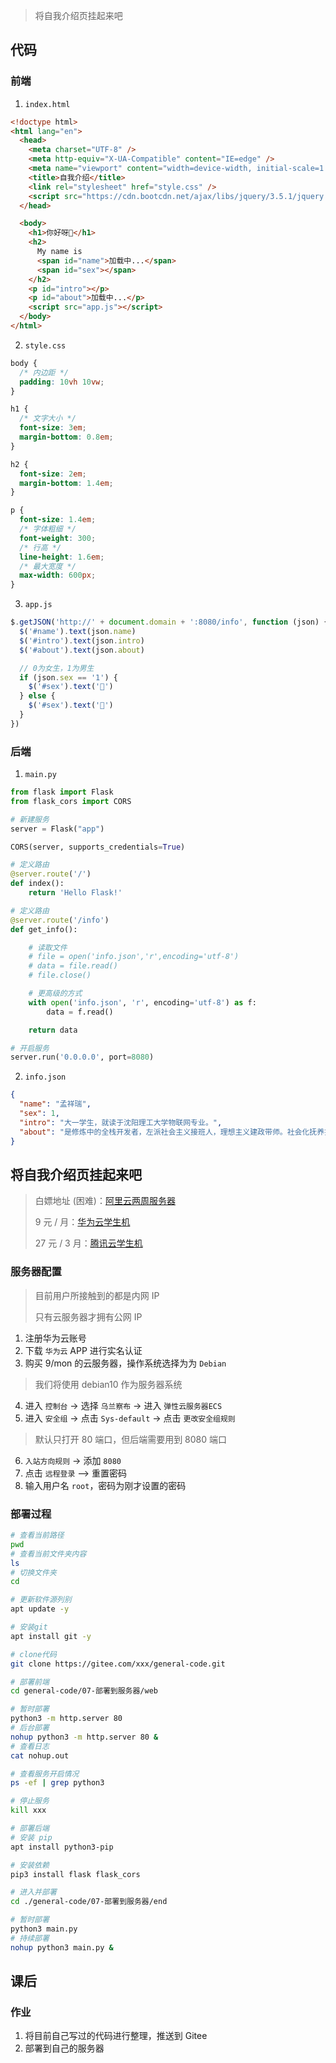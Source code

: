 > 将自我介绍页挂起来吧

## 代码

### 前端

1. `index.html`

```html
<!doctype html>
<html lang="en">
  <head>
    <meta charset="UTF-8" />
    <meta http-equiv="X-UA-Compatible" content="IE=edge" />
    <meta name="viewport" content="width=device-width, initial-scale=1.0" />
    <title>自我介绍</title>
    <link rel="stylesheet" href="style.css" />
    <script src="https://cdn.bootcdn.net/ajax/libs/jquery/3.5.1/jquery.min.js"></script>
  </head>

  <body>
    <h1>你好呀👋</h1>
    <h2>
      My name is
      <span id="name">加载中...</span>
      <span id="sex"></span>
    </h2>
    <p id="intro"></p>
    <p id="about">加载中...</p>
    <script src="app.js"></script>
  </body>
</html>
```

2. `style.css`

```css
body {
  /* 内边距 */
  padding: 10vh 10vw;
}

h1 {
  /* 文字大小 */
  font-size: 3em;
  margin-bottom: 0.8em;
}

h2 {
  font-size: 2em;
  margin-bottom: 1.4em;
}

p {
  font-size: 1.4em;
  /* 字体粗细 */
  font-weight: 300;
  /* 行高 */
  line-height: 1.6em;
  /* 最大宽度 */
  max-width: 600px;
}
```

3. `app.js`

```js
$.getJSON('http://' + document.domain + ':8080/info', function (json) {
  $('#name').text(json.name)
  $('#intro').text(json.intro)
  $('#about').text(json.about)

  // 0为女生，1为男生
  if (json.sex == '1') {
    $('#sex').text('👦')
  } else {
    $('#sex').text('👧')
  }
})
```

### 后端

1. `main.py`

```python
from flask import Flask
from flask_cors import CORS

# 新建服务
server = Flask("app")

CORS(server, supports_credentials=True)

# 定义路由
@server.route('/')
def index():
    return 'Hello Flask!'

# 定义路由
@server.route('/info')
def get_info():

    # 读取文件
    # file = open('info.json','r',encoding='utf-8')
    # data = file.read()
    # file.close()

    # 更高级的方式
    with open('info.json', 'r', encoding='utf-8') as f:
        data = f.read()

    return data

# 开启服务
server.run('0.0.0.0', port=8080)
```

2. `info.json`

```json
{
  "name": "孟祥瑞",
  "sex": 1,
  "intro": "大一学生，就读于沈阳理工大学物联网专业。",
  "about": "是修炼中的全栈开发者，左派社会主义接班人，理想主义建政带师。社会化抚养推动者，继承制及死刑的反对者。轨道交通迷。"
}
```

## 将自我介绍页挂起来吧

> 白嫖地址 (困难)：[阿里云两周服务器](https://developer.aliyun.com/plan/student)
>
> 9 元 / 月：[华为云学生机](https://developer.huaweicloud.com/campus)
>
> 27 元 / 3 月：[腾讯云学生机](https://cloud.tencent.com/act/campus)

### 服务器配置

> 目前用户所接触到的都是内网 IP
>
> 只有云服务器才拥有公网 IP

1. 注册华为云账号
2. 下载 `华为云` APP 进行实名认证
3. 购买 9/mon 的云服务器，操作系统选择为为 `Debian`

> 我们将使用 debian10 作为服务器系统

4. 进入 `控制台` -> 选择 `乌兰察布` -> 进入 `弹性云服务器ECS`
5. 进入 `安全组` -> 点击 `Sys-default` -> 点击 `更改安全组规则`

> 默认只打开 80 端口，但后端需要用到 8080 端口

6. `入站方向规则` -> 添加 `8080`
7. 点击 `远程登录` —> 重置密码
8. 输入用户名 `root`，密码为刚才设置的密码

### 部署过程

```bash
# 查看当前路径
pwd
# 查看当前文件夹内容
ls
# 切换文件夹
cd

# 更新软件源列别
apt update -y

# 安装git
apt install git -y

# clone代码
git clone https://gitee.com/xxx/general-code.git

# 部署前端
cd general-code/07-部署到服务器/web

# 暂时部署
python3 -m http.server 80
# 后台部署
nohup python3 -m http.server 80 &
# 查看日志
cat nohup.out

# 查看服务开启情况
ps -ef | grep python3

# 停止服务
kill xxx

# 部署后端
# 安装 pip
apt install python3-pip

# 安装依赖
pip3 install flask flask_cors

# 进入并部署
cd ./general-code/07-部署到服务器/end

# 暂时部署
python3 main.py
# 持续部署
nohup python3 main.py &
```

## 课后

### 作业

1. 将目前自己写过的代码进行整理，推送到 Gitee
2. 部署到自己的服务器
